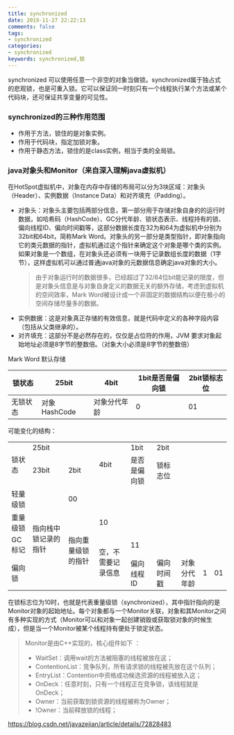 ```yaml
---
title: synchronized 
date: 2019-11-27 22:22:13
comments: false
tags: 
- synchronized
categories: 
- synchronized
keywords: synchronized,锁
---
```


synchronized 可以使用任意一个非空的对象当做锁。synchronized属于独占式的悲观锁，也是可重入锁。它可以保证同一时刻只有一个线程执行某个方法或某个代码块，还可保证共享变量的可见性。

### synchronized的三种作用范围

- 作用于方法，锁住的是对象实例。
- 作用于代码块，指定加锁对象。
- 作用于静态方法，锁住的是class实例，相当于类的全局锁。

### java对象头和Monitor（来自深入理解java虚拟机）

在HotSpot虚拟机中，对象在内存中存储的布局可以分为3块区域：对象头（Header）、实例数据（Instance Data）和对齐填充（Padding）。

- 对象头：对象头主要包括两部分信息，第一部分用于存储对象自身的的运行时数据，如哈希码（HashCode）、GC分代年龄、锁状态表示、线程持有的锁、偏向线程ID、偏向时间戳等，这部分数据长度在32为和64为虚拟机中分别为32bit和64bit，简称Mark Word。对象头的另一部分是类型指针，即对象指向它的类元数据的指针，虚拟机通过这个指针来确定这个对象是哪个类的实例。如果对象是一个数组，在对象头还必须有一块用于记录数组长度的数据（1字节），这样虚拟机可以通过普通java对象的元数据信息确定java对象的大小。
    > 由于对象运行时的数据很多，已经超过了32/64位bit能记录的限度，但是对象头信息是与对象自身定义的数据无关的额外存储，考虑到虚拟机的空间效率，Mark Word被设计成一个非固定的数据结构以便在极小的空间存储尽量多的数据。
- 实例数据：这是对象真正存储的有效信息，就是代码中定义的各种字段内容（包括从父类继承的）。
- 对齐填充：这部分不是必然存在的，仅仅是占位符的作用，JVM 要求对象起始地址必须是8字节的整数倍。（对象大小必须是8字节的整数倍）

Mark Word 默认存储

| 锁状态 | 25bit | 4bit | 1bit是否是偏向锁 | 2bit锁标志位 |
| ----- | ----- | ---- | --------------- | ----------- |
| 无锁状态 | 对象HashCode | 对象分代年龄 | 0 | 01         |

可能变化的结构：

<table>
    <tr>
        <td rowspan="2">锁状态</td>
        <td colspan="2">25bit</td>
        <td rowspan="2">4bit</td>
        <td>1bit</td>
        <td>2bit</td>
    </tr>
	<tr>
		<td>23bit</td>
		<td>2bit</td>
		<td>是否是偏向锁</td>
		<td>锁标志位</td>
	</tr>
	<tr>
	    <td>轻量级锁</td>
	    <td rowspan="4">指向栈中锁记录的指针</td>
	    <td>00</td>
	</tr>
	<tr>
	    <td>重量级锁</td>
	    <td rowspan="4">指向重量级锁的指针</td>
	    <td>10</td>
	</tr>
	<tr>
	    <td>GC标记</td>
	    <td rowspan="4">空，不需要记录信息</td>
	    <td>11</td>
	</tr>
	<tr>
	    <td>偏向锁</td>
	    <td>偏向线程ID</td>
	    <td>偏向时间戳</td>
	    <td>对象分代年龄</td>
	    <td>1</td>
	    <td>01</td>
	</tr>
</table>

在锁标志位为10时，也就是代表重量级锁（synchronized），其中指针指向的是Monitor对象的起始地址。每个对象都与一个Monitor关联，对象和其Monitor之间有多种实现的方式（Monitor可以和对象一起创建销毁或获取锁对象的时候生成），但是当一个Monitor被某个线程持有便处于锁定状态。

> Monitor是由C++实现的，核心组件如下 ：
> - WaitSet：调用wait的方法被阻塞的线程被放在这；
> - ContentionList：竞争队列，所有请求锁的线程被先放在这个队列；
> - EntryList：Contention中资格成功候选资源的线程被放入这；
> - OnDeck：任意时刻，只有一个线程正在竞争锁，该线程就是OnDeck；
> - Owner：当前获取到锁资源的线程被称为Owner；
> - !Owner：当前释放锁的线程；

https://blog.csdn.net/javazejian/article/details/72828483

